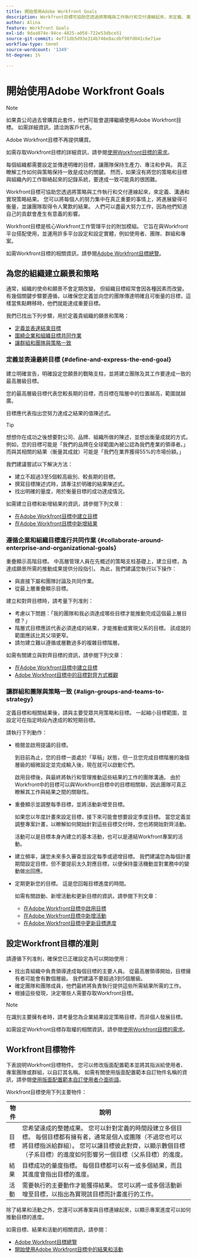 ```yaml
---
title: 開始使用Adobe Workfront Goals
description: Workfront目標可協助您透過將策略與工作執行和交付連線起來，來定義、溝通和實現策略結果。
author: Alina
feature: Workfront Goals
exl-id: 9daa074e-94ce-4825-a058-722e53dbce51
source-git-commit: 4ef71db5d93e314b746e8acdbf90fd041c6e71ae
workflow-type: tm+mt
source-wordcount: '1349'
ht-degree: 1%

---
```


# 開始使用Adobe Workfront Goals

<!--Audited for P&P only: 10/2025-->


>[!NOTE]
>
>如果貴公司過去曾購買此套件，他們可能會選擇繼續使用Adobe Workfront目標。 如需詳細資訊，請洽詢客戶代表。
>
>Adobe Workfront目標不再提供購買。
>
>如需存取Workfront目標的詳細資訊，請參閱[使用Workfront目標的需求](/help/quicksilver/workfront-goals/goal-management/access-needed-for-wf-goals.md)。

<!--Old:
>[!IMPORTANT]
>
>Your organization must have the following to use the functionality described in this article:
>
>* For the new plan and license structure:
>
>   * The Ultimate Workfront plan 
>    
>* For the current plan and license structure: 
>
>   * A Pro or higher Workfront plan
>   * An Adobe Workfront Goals license in addition to a Workfront license.
>
>Contact your Workfront account manager to learn about a Workfront Goals license.    
> 
>For additional information about access to Workfront Goals, see [Requirements to use Workfront Goals](/help/quicksilver/workfront-goals/goal-management/access-needed-for-wf-goals.md).   
-->

每個組織都需要設定並傳達明確的目標，讓團隊保持生產力、專注和參與。 真正瞭解工作如何與策略保持一致是成功的關鍵。 然而，如果沒有將您的策略和目標與組織內的工作聯絡起來的記錄系統，要達成一致可能真的很困難。

Workfront目標可協助您透過將策略與工作執行和交付連線起來，來定義、溝通和實現策略結果。 您可以將每個人的努力集中在真正重要的事情上，將進展變得可衡量，並讓團隊取得令人驚歎的結果。 人們可以盡最大努力工作，因為他們知道自己的貢獻會產生有意義的影響。

Workfront目標是核心Workfront工作管理平台的附加模組。 它旨在與Workfront平台搭配使用，並運用許多平台設定和設定實體，例如使用者、團隊、群組和專案。

如需Workfront目標的相關資訊，請參閱[Adobe Workfront目標總覽](../../workfront-goals/goal-management/wf-goals-overview.md)。

## 為您的組織建立願景和策略

通常，組織的使命和願景不會定期改變。 但組織目標經常會因各種因素而改變。 有幾個關鍵步驟要遵循，以確保您定義並向您的團隊傳達明確且可衡量的目標，這樣當焦點轉移時，他們就能達成重要目標。

我們已找出下列步驟，用於定義貴組織的願景和策略：

* [定義並表達結束目標](#define-and-express-the-end-goal)
* [圍繞企業和組織目標共同作業](#collaborate-around-enterprise-and-organizational-goals)
* [讓群組和團隊與策略一致](#align-groups-and-teams-to-strategy)

### 定義並表達最終目標 {#define-and-express-the-end-goal}

建立明確宣告，明確設定您願景的戰略支柱，並將建立團隊及其工作要達成一致的最高層級目標。

您的最高層級目標代表您較長期的目標，而目標在階層中的位置越高，範圍就越廣。

目標應代表指出您努力達成之結果的值陳述式。

>[!TIP]
>
>想想你在成功之後想要對公司、品牌、組織所做的陳述，並想出衡量成就的方式。 例如，您的目標可能是「我們的品牌在全球範圍內被公認為我們產業的領導者。」 而與其相關的結果（衡量其成就）可能是「我們在業界獲得55%的市場份額。」

我們建議嘗試以下解決方法：

* 建立不超過3至5個較高級別、較長期的目標。
* 撰寫目標陳述式時，請專注於明確的結果陳述式。
* 找出明確的量度，用於衡量目標的成功達成情況。

如需建立目標和新增結果的資訊，請參閱下列文章：

* [在Adobe Workfront目標中建立目標](../../workfront-goals/goal-management/create-goals.md)
* [在Adobe Workfront目標中新增結果](../../workfront-goals/results-and-activities/add-results-to-goals.md)

### 遵循企業和組織目標進行共同作業 {#collaborate-around-enterprise-and-organizational-goals}

重疊顯示高階目標。 中高層管理人員在先概述的策略支柱基礎上，建立目標，為達成願景所需的推動成果提供分段指引。 為此，我們建議您執行以下操作：

* 與直接下屬和團隊討論及共同作業。
* 從最上層重疊顯示目標。

建立和對齊目標時，請考量下列准則：

* 考慮以下問題：「我的團隊和我必須達成哪些目標才能推動完成這個最上層目標？」
* 階層式目標應該代表必須達成的結果，才能推動或實現父系的目標。 該成就的範圍應該比其父項更窄。
* 請勿建立難以遵循或層數過多的複雜目標階層。

如需有關建立與對齊目標的資訊，請參閱下列文章：

* [在Adobe Workfront目標中建立目標](../../workfront-goals/goal-management/create-goals.md)
* [Adobe Workfront目標中的目標對齊方式概觀](../../workfront-goals/goal-alignment/goal-alignment-overview.md)

### 讓群組和團隊與策略一致 {#align-groups-and-teams-to-strategy}

定義目標和相關結果後，請與主要受眾共用策略和目標。 一起縮小目標範圍，並設定可在指定時段內達成的較短期目標。

請執行下列動作：

* 檢閱並啟用提議的目標。

  到目前為止，您的目標一直處於「草稿」狀態，但一旦您完成目標階層的幾個層級的細微設定並完成輸入後，現在就可以啟動它們。

  啟用目標後，與最終將執行和管理推動這些結果的工作的團隊溝通。 由於Workfront中的目標可以與Workfront目標中的目標相關聯，因此團隊可真正瞭解其工作與結果之間的關聯性。

* 重疊顯示並調整每季目標，並將活動新增至目標。

  如果您以年度計畫來設定目標，接下來可能會想要設定季度目標。 當您定義並調整專案計畫，以瞭解如何開始針對這些目標交付時，您也將開始對齊活動。

  活動可以是目標本身內建立的基本活動，也可以是連結Workfront專案的活動。

* 建立頻率，讓您未來多久審查並設定每季或遞增目標。 我們建議您為每個計畫期間設定目標，但不要提前太久對應目標，以便保持靈活機動並對業務中的變動做出回應。

* 定期更新您的目標。 這是您回報目標進度的時間。

  如需有關啟動、新增活動和更新目標的資訊，請參閱下列文章：

   * [在Adobe Workfront目標中啟用目標](../../workfront-goals/goal-management/activate-goals.md)
   * [在Adobe Workfront目標中新增活動](../../workfront-goals/results-and-activities/add-activities-to-goals.md)
   * [在Adobe Workfront目標中更新目標進度](../../workfront-goals/goal-review-and-workfront-goals-sections/check-in-goals.md)

## 設定Workfront目標的准則

請遵循下列准則，確保您已正確設定為可以開始使用：

* 找出貴組織中負責領導達成每個目標的主要人員。 從最高層領導開始，目標擁有者可能會有數個層級。 我們建議不要超過3到5個層級。
* 確定團隊和團隊成員，他們最終將負責執行提供這些所需結果所需的工作。
* 根據這些發現，決定哪些人需要存取Workfront目標。


>[!NOTE]
>
>在識別主要擁有者時，請考量您為企業結果設定策略目標，而非個人發展目標。

如需設定Workfront目標存取權的相關資訊，請參閱[使用Workfront目標的需求](../../workfront-goals/goal-management/access-needed-for-wf-goals.md)。

## Workfront目標物件

下表說明Workfront目標物件。 您可以修改版面配置範本並將其指派給使用者、專案團隊或群組，以自訂其名稱。 如需有關使用版面配置範本自訂物件名稱的資訊，請參閱[使用版面配置範本自訂使用者介面術語](../../administration-and-setup/customize-workfront/use-layout-templates/customize-terminology.md)。

Workfront目標使用下列主要物件：

| 物件 | 說明 |
|---|---|
| 目標 | 您希望達成的整體成果。 您可以針對定義的時間段建立多個目標。 每個目標都有擁有者，通常是個人或團隊（不過您也可以將目標指派給群組）。 您可以讓目標彼此對齊，以顯示數個目標（子系目標）的進度如何影響另一個目標（父系目標）的進度。 |
| 結果 | 目標成功的量度指標。 每個目標都可以有一或多個結果，而且其進度會指出目標的進度。 |
| 活動 | 需要執行的主要動作才能獲得結果。 您可以將一或多個活動新增至目標，以指出為實現該目標而計畫進行的工作。 |

除了結果和活動之外，您還可以將專案與目標連線起來，以顯示專案進度可以如何推動目標的進度。

<!--
(edit the above bullet when more objects will come)
-->

如需目標、結果和活動的相關資訊，請參閱：

* [Adobe Workfront目標總覽](../../workfront-goals/goal-management/wf-goals-overview.md)
* [開始使用Adobe Workfront目標中的結果和活動](../../workfront-goals/results-and-activities/get-started-with-results-and-activities.md)
